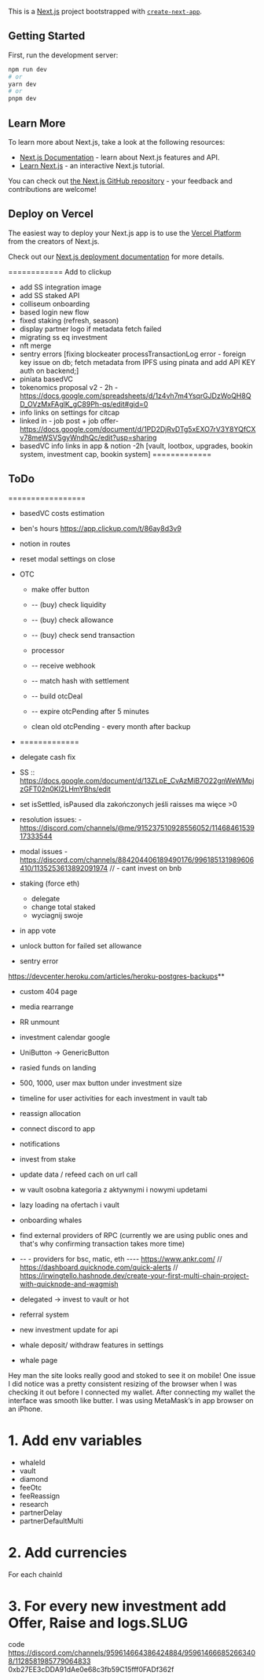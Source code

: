 This is a [Next.js](https://nextjs.org/) project bootstrapped with [`create-next-app`](https://github.com/vercel/next.js/tree/canary/packages/create-next-app).

## Getting Started

First, run the development server:

```bash
npm run dev
# or
yarn dev
# or
pnpm dev
```

## Learn More

To learn more about Next.js, take a look at the following resources:

- [Next.js Documentation](https://nextjs.org/docs) - learn about Next.js features and API.
- [Learn Next.js](https://nextjs.org/learn) - an interactive Next.js tutorial.

You can check out [the Next.js GitHub repository](https://github.com/vercel/next.js/) - your feedback and contributions are welcome!

## Deploy on Vercel

The easiest way to deploy your Next.js app is to use the [Vercel Platform](https://vercel.com/new?utm_medium=default-template&filter=next.js&utm_source=create-next-app&utm_campaign=create-next-app-readme) from the creators of Next.js.

Check out our [Next.js deployment documentation](https://nextjs.org/docs/deployment) for more details.


============ Add to clickup
- add SS integration image
- add SS staked API
- colliseum onboarding
- based login new flow
- fixed staking (refresh, season)
- display partner logo if metadata fetch failed
- migrating ss eq investment
- nft merge
- sentry errors [fixing blockeater processTransactionLog error - foreign key issue on db; fetch metadata from IPFS using pinata and add API KEY auth on backend;]
- piniata basedVC
- tokenomics proposal v2 - 2h - https://docs.google.com/spreadsheets/d/1z4vh7m4YsqrGJDzWoQH8QD_OVzMxFAglK_gC89Ph-qs/edit#gid=0
- info links on settings for citcap 
- linked in - job post + job offer- https://docs.google.com/document/d/1PD2DjRvDTg5xEXO7rV3Y8YQfCXv78meWSVSgyWndhQc/edit?usp=sharing
- basedVC info links in app & notion -2h [vault, lootbox, upgrades, bookin system, investment cap, bookin system]
=============


## ToDo
=================
- basedVC costs estimation
- ben's hours https://app.clickup.com/t/86ay8d3v9


- notion in routes
- reset modal settings on close
- OTC
    - make offer button
    - -- (buy) check liquidity
    - -- (buy) check allowance
    - -- (buy) check send transaction

    - processor
    - -- receive webhook
    - -- match hash with settlement
    - -- build otcDeal
    - -- expire otcPending after 5 minutes
    - clean old otcPending - every month after backup
- =============
- delegate cash fix

- SS :: https://docs.google.com/document/d/13ZLpE_CvAzMiB7O22gnWeWMpjzGFT02n0KI2LHmYBhs/edit
- set isSettled, isPaused dla zakończonych jeśli raisses ma więce >0
- resolution issues: - https://discord.com/channels/@me/915237510928556052/1146846153917333544
- modal issues - https://discord.com/channels/884204406189490176/996185131989606410/1135253613892091974 // - cant invest on bnb

- staking (force eth)
  - delegate
  - change total staked 
  - wyciagnij swoje

- in app vote
- unlock button for failed set allowance
- sentry error

https://devcenter.heroku.com/articles/heroku-postgres-backups**

- custom 404 page
- media rearrange
- RR unmount
- investment calendar google
- UniButton -> GenericButton
- rasied funds on landing


- 500, 1000, user max button under investment size
- timeline for user activities for each investment in vault tab
- reassign allocation

- connect discord to app
- notifications

- invest from stake
- update data / refeed cach on url call
- w vault osobna kategoria z aktywnymi i nowymi updetami
- lazy loading na ofertach i vault
- onboarding whales

- find external providers of RPC (currently we are using public ones and that's why confirming transaction takes more time)
- -- - providers for bsc, matic, eth ---- https://www.ankr.com/ // https://dashboard.quicknode.com/quick-alerts // https://irwingtello.hashnode.dev/create-your-first-multi-chain-project-with-quicknode-and-wagmish
- delegated -> invest to vault or hot
- referral system

- new investment update for api
- whale deposit/ withdraw features in settings
- whale page


Hey man the site looks really good and stoked to see it on mobile! One issue I did notice was a pretty consistent resizing of the browser when I was checking it out before I connected my wallet. After connecting my wallet the interface was smooth like butter. I was using MetaMask’s in app browser on an iPhone.

# 1. Add env variables
- whaleId
- vault
- diamond
- feeOtc
- feeReassign
- research
- partnerDelay
- partnerDefaultMulti

# 2. Add currencies
For each chainId

# 3. For every new investment add Offer, Raise and logs.SLUG




code
https://discord.com/channels/959614664386424884/959614666852663408/1128581985779064833
0xb27EE3cDDA91dAe0e68c3fb59C15fff0FADf362f
